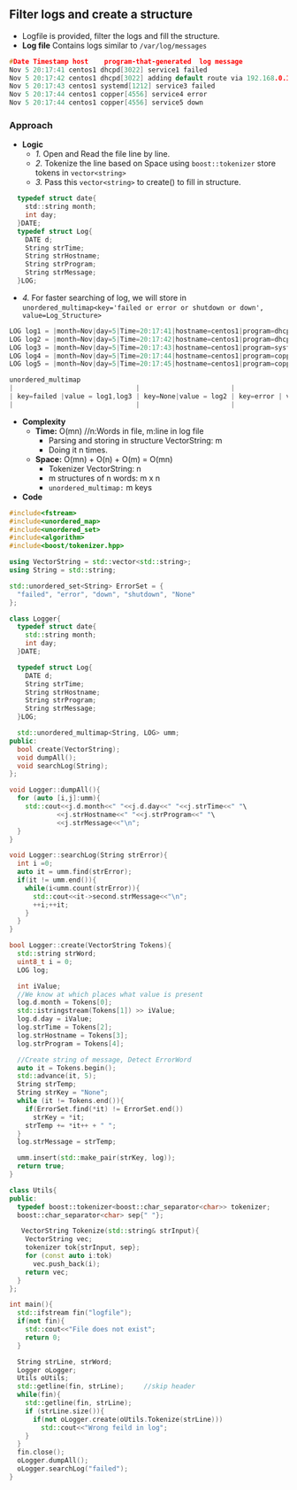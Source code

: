 ## Filter logs and create a structure
- Logfile is provided, filter the logs and fill the structure.
- **Log file** Contains logs similar to `/var/log/messages`
```c
#Date Timestamp host    program-that-generated  log message
Nov 5 20:17:41 centos1 dhcpd[3022] service1 failed
Nov 5 20:17:42 centos1 dhcpd[3022] adding default route via 192.168.0.1 metric 0
Nov 5 20:17:43 centos1 systemd[1212] service3 failed
Nov 5 20:17:44 centos1 copper[4556] service4 error
Nov 5 20:17:44 centos1 copper[4556] service5 down
```

### Approach
- **Logic**
  - *1.* Open and Read the file line by line.
  - *2.* Tokenize the line based on Space using `boost::tokenizer` store tokens in `vector<string>`
  - *3.* Pass this `vector<string>` to create() to fill in structure.
```c
  typedef struct date{
    std::string month;
    int day;
  }DATE;
  typedef struct Log{
    DATE d;
    String strTime;
    String strHostname;
    String strProgram;
    String strMessage;
  }LOG;
```
  - *4.* For faster searching of log, we will store in `unordered_multimap<key='failed or error or shutdown or down', value=Log_Structure>`
```c
LOG log1 = |month=Nov|day=5|Time=20:17:41|hostname=centos1|program=dhcpd[3022|message=service1 failed|
LOG log2 = |month=Nov|day=5|Time=20:17:42|hostname=centos1|program=dhcpd[3022|message=adding default route via 192.168.0.1 metric 0|
LOG log3 = |month=Nov|day=5|Time=20:17:43|hostname=centos1|program=systemd[1212]|message=service3 failed|
LOG log4 = |month=Nov|day=5|Time=20:17:44|hostname=centos1|program=copper[4556]|message=service4 error|
LOG log5 = |month=Nov|day=5|Time=20:17:45|hostname=centos1|program=copper[4556]|message=service5 down|

unordered_multimap
|                               |                       |                        |                       |
| key=failed |value = log1,log3 | key=None|value = log2 | key=error | value=log4 | key=down | value=log5 |
|                               |                       |                        |                       |
```
- **Complexity**
  - **Time:** O(mn)   //n:Words in file, m:line in log file
    - Parsing and storing in structure VectorString: m
    - Doing it n times.
  - **Space:** O(mn) + O(n) + O(m) = O(mn)
    - Tokenizer VectorString: n
    - m structures of n words: m x n
    - `unordered_multimap:` m keys
- **Code**
```c++
#include<fstream>
#include<unordered_map>
#include<unordered_set>
#include<algorithm>
#include<boost/tokenizer.hpp>

using VectorString = std::vector<std::string>;
using String = std::string;

std::unordered_set<String> ErrorSet = {
  "failed", "error", "down", "shutdown", "None"
};

class Logger{
  typedef struct date{
    std::string month;
    int day;
  }DATE;

  typedef struct Log{
    DATE d;
    String strTime;
    String strHostname;
    String strProgram;
    String strMessage;
  }LOG;

  std::unordered_multimap<String, LOG> umm;
public:
  bool create(VectorString);
  void dumpAll();
  void searchLog(String);
};

void Logger::dumpAll(){
  for (auto [i,j]:umm){
    std::cout<<j.d.month<<" "<<j.d.day<<" "<<j.strTime<<" "\
            <<j.strHostname<<" "<<j.strProgram<<" "\
            <<j.strMessage<<"\n";
  }
}

void Logger::searchLog(String strError){
  int i =0;
  auto it = umm.find(strError);
  if(it != umm.end()){
    while(i<umm.count(strError)){
      std::cout<<it->second.strMessage<<"\n";
      ++i;++it;
    }
  }
}

bool Logger::create(VectorString Tokens){
  std::string strWord;
  uint8_t i = 0;
  LOG log;

  int iValue;
  //We know at which places what value is present
  log.d.month = Tokens[0];
  std::istringstream(Tokens[1]) >> iValue;
  log.d.day = iValue;
  log.strTime = Tokens[2];
  log.strHostname = Tokens[3];
  log.strProgram = Tokens[4];

  //Create string of message, Detect ErrorWord
  auto it = Tokens.begin();
  std::advance(it, 5);
  String strTemp;
  String strKey = "None";
  while (it != Tokens.end()){
    if(ErrorSet.find(*it) != ErrorSet.end())
      strKey = *it;
    strTemp += *it++ + " ";
  }
  log.strMessage = strTemp;

  umm.insert(std::make_pair(strKey, log));
  return true;
}

class Utils{
public:
  typedef boost::tokenizer<boost::char_separator<char>> tokenizer;
  boost::char_separator<char> sep{" "};

   VectorString Tokenize(std::string& strInput){
    VectorString vec;
    tokenizer tok{strInput, sep};
    for (const auto i:tok)
      vec.push_back(i);
    return vec;
  }
};

int main(){
  std::ifstream fin("logfile");
  if(not fin){
    std::cout<<"File does not exist";
    return 0;
  }

  String strLine, strWord;
  Logger oLogger;
  Utils oUtils;
  std::getline(fin, strLine);     //skip header
  while(fin){
    std::getline(fin, strLine);
    if (strLine.size()){
      if(not oLogger.create(oUtils.Tokenize(strLine)))
        std::cout<<"Wrong feild in log";
    }
  }
  fin.close();
  oLogger.dumpAll();
  oLogger.searchLog("failed");
}
```
